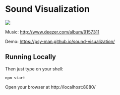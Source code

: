 # Sound Visualization

![](http://i.imgur.com/Ozz6afI.png)

Music: http://www.deezer.com/album/9157311

Demo: https://psy-man.github.io/sound-visualization/

## Running Locally

Then just type on your shell:

```
npm start
```

Open your browser at http://localhost:8080/